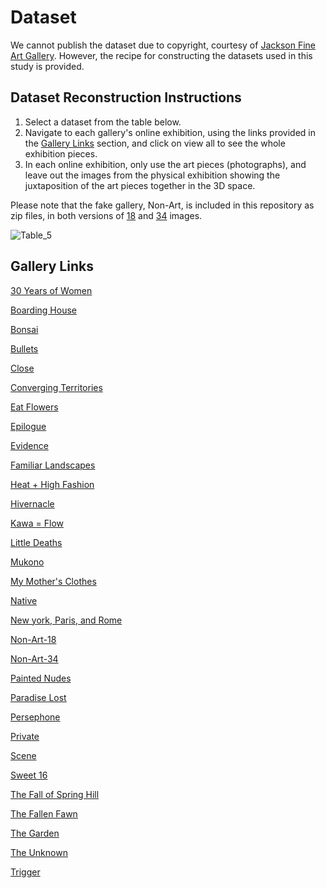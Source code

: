 # **Dataset**
We cannot publish the dataset due to copyright, courtesy of [Jackson Fine Art Gallery]([url](https://www.jacksonfineart.com/)). However, the recipe for constructing the datasets used in this study is provided.

## **Dataset Reconstruction Instructions**

1. Select a dataset from the table below.
2. Navigate to each gallery's online exhibition, using the links provided in the [Gallery Links](#gallery-links) section, and click on view all to see the whole exhibition pieces.
3. In each online exhibition, only use the art pieces (photographs), and leave out the images from the physical exhibition showing the juxtaposition of the art pieces together in the 3D space.

Please note that the fake gallery, Non-Art, is included in this repository as zip files, in both versions of [18](https://github.com/aghazahedim/How-Deep-is-Your-Art/blob/main/None-Art-18.zip) and [34](https://github.com/aghazahedim/How-Deep-is-Your-Art/blob/main/None-Art-34.zip) images.

![Table_5](https://github.com/aghazahedim/How-Deep-is-Your-Art/assets/38115241/acc3128f-98e9-4a84-9574-d03a9024930d)

## **Gallery Links**

[30 Years of Women](https://www.jacksonfineart.com/exhibitions/186-30-years-of-women-curated-by-jane-jackson-anna-walker-skillman/)

[Boarding House](https://www.jacksonfineart.com/exhibitions/83-roger-ballen-boarding-house/)

[Bonsai](https://www.jacksonfineart.com/exhibitions/175-yamamoto-masao-bonsai/)

[Bullets](https://www.jacksonfineart.com/exhibitions/21-lalla-essaydi-bullets/)

[Close](https://www.jacksonfineart.com/exhibitions/7-mona-kuhn-close/)

[Converging Territories](https://www.jacksonfineart.com/exhibitions/128-lalla-essaydi-converging-territories/)

[Eat Flowers](https://www.jacksonfineart.com/exhibitions/206-cig-harvey-eat-flowers/)

[Epilogue](https://www.jacksonfineart.com/exhibitions/130-epilogue/)

[Evidence](https://www.jacksonfineart.com/exhibitions/8-mona-kuhn-evidence/)

[Familiar Landscapes](https://www.jacksonfineart.com/exhibitions/141-angela-west-familiar-landscapes/)

[Heat + High Fashion](https://www.jacksonfineart.com/exhibitions/87-lillian-bassman-heat-high-fashion/)

[Hivernacle](https://jacksonfineart.viewingrooms.com/viewing-room/15-andrea-torres-balaguer/#:~:text=INQUIRE-,HIVERNACLE%20SERIES,-AVAILABLE%20TO%20PURCHASE)

[Kawa = Flow](https://www.jacksonfineart.com/exhibitions/40-masao-yamamoto-new-work-kawa-flow/)

[Little Deaths](https://www.jacksonfineart.com/exhibitions/122-angela-west-little-deaths/)

[Mukono](https://www.jacksonfineart.com/exhibitions/163-bastiaan-woudt-mukono/)

[My Mother's Clothes](https://www.jacksonfineart.com/exhibitions/86-jeannette-montgomery-barron-my-mother-s-clothes/)

[Native](https://www.jacksonfineart.com/exhibitions/9-mona-kuhn-native/)

[New york, Paris, and Rome](https://www.jacksonfineart.com/exhibitions/81-elliott-erwitt-new-york-paris-rome/)

[Non-Art-18](None-Art-18.zip)

[Non-Art-34](None-Art-34.zip)

[Painted Nudes](https://www.jacksonfineart.com/exhibitions/203-saul-leiter-painted-nudes/)

[Paradise Lost](https://www.jacksonfineart.com/exhibitions/211-mona-kuhn-paradise-lost/)

[Persephone](https://www.jacksonfineart.com/exhibitions/207-angela-west-persephone/)

[Private](https://www.jacksonfineart.com/exhibitions/6-mona-kuhn-private/)

[Scene](https://www.jacksonfineart.com/exhibitions/61-jeannette-montgomery-barron-scene/)

[Sweet 16](https://www.jacksonfineart.com/exhibitions/135-angela-west-sweet-16/)

[The Fall of Spring Hill](https://www.jacksonfineart.com/exhibitions/70-holly-andres-the-fall-of-spring-hill/)

[The Fallen Fawn](https://www.jacksonfineart.com/exhibitions/26-holly-andres-the-fallen-fawn/)

[The Garden](https://www.jacksonfineart.com/exhibitions/195-erik-madigan-heck-the-garden/)

[The Unknown](https://jacksonfineart.viewingrooms.com/viewing-room/15-andrea-torres-balaguer/#:~:text=what%20is%20fiction.-,THE%20UNKNOWN%20SERIES,-AVAILABLE%20TO%20PURCHASE)

[Trigger](https://www.jacksonfineart.com/exhibitions/84-angela-west-trigger/)
